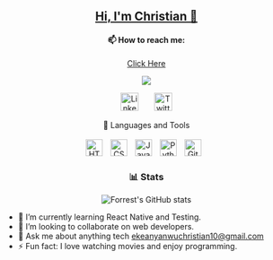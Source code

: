 
<p align="center">
  <a href="https://github.com/Abuskimyman">
    <h2 align="center" style="purple">Hi, I'm Christian 👋</h2>
   </a>
  <div align="center">
    <h4> 📫 How to reach me:</h4>
    <a href="https://linktr.ee/justlovechris">Click Here</a>
  </div>
</p>

<p align="center">
  <!-- Typing SVG by DenverCoder1 - https://github.com/Abuskimyman/readme-typing-svg -->
  <a href="https://github.com/Abuskimyman/readme-typing-svg">
    <img src="https://readme-typing-svg.demolab.com/?lines=Front-End%20web%20developer;2years%20of%20coding%20experience;Always%20learning%20new%20things&font=Fira%20Code&center=true&width=440&height=45&color=f75c7e&vCenter=true&pause=1000&size=22" /></a>
</p>
<!--
**Abuskimyman/Abuskimyman** is a ✨ _special_ ✨ repository because its `README.md` (this file) appears on your GitHub profile.

<!-- Social icons section -->
<p align="center">
  &#8287;&#8287;&#8287;&#8287;&#8287;
  <a href="https://linkedin.com/in/ekeanyanwuchukwuebuka"><img width="32px" alt="LinkedIn" title="LinkedIn" src="https://i.imgur.com/yRpa1dQ.png"/></a>
  &#8287;&#8287;&#8287;&#8287;&#8287;
  <a href="https://twitter.com/justlovechris"><img width="32px" alt="Twitter" title="Twitter" src="https://i.imgur.com/AixJgnm.png"/></a>
  &#8287;&#8287;&#8287;&#8287;&#8287;
</p>



<p align="center">
🧰 Languages and Tools<br><br>
<img alt="HTML" width="30px" style="padding-right:10px;" src="https://cdn.jsdelivr.net/gh/devicons/devicon/icons/html5/html5-plain.svg" />
<img alt="CSS" width="30px" style="padding-right:10px;" src="https://cdn.jsdelivr.net/gh/devicons/devicon/icons/css3/css3-plain.svg" />
<img alt="JavaScript" width="30px" style="padding-right:10px;" src="https://cdn.jsdelivr.net/gh/devicons/devicon/icons/javascript/javascript-plain.svg" />
<img alt="Python" width="30px" style="padding-right:10px;" src="https://cdn.jsdelivr.net/gh/devicons/devicon/icons/python/python-plain.svg" />
<img alt="GitHub" width="30px" style="padding-right:10px;" src="https://cdn.jsdelivr.net/gh/devicons/devicon/icons/github/github-original.svg" />
<br />
</p>

### 
<div align="center">
<h3>📊 Stats</h3>

![Forrest's GitHub stats](https://github-readme-stats.vercel.app/api?username=Abuskimyman&show_icons=true&theme=gruvbox)
<!-- ![GitHub Streak](https://streak-stats.demolab.com?user=Abuskimyman&theme=gruvbox&border_radius=4.5) -->
</div>


- 🌱 I’m currently learning React Native and Testing.
- 👯 I’m looking to collaborate on web developers.
- 💬 Ask me about anything tech ekeanyanwuchristian10@gmail.com
- ⚡ Fun fact: I love watching movies and enjoy programming.

